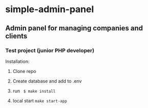 # simple-admin-panel

## Admin panel for managing companies and clients

### Test project (junior PHP developer)

Installation:

1. Clone repo

2. Create  database and add to .env

3. run ``` $ make install```

4. local start ```make start-app```
